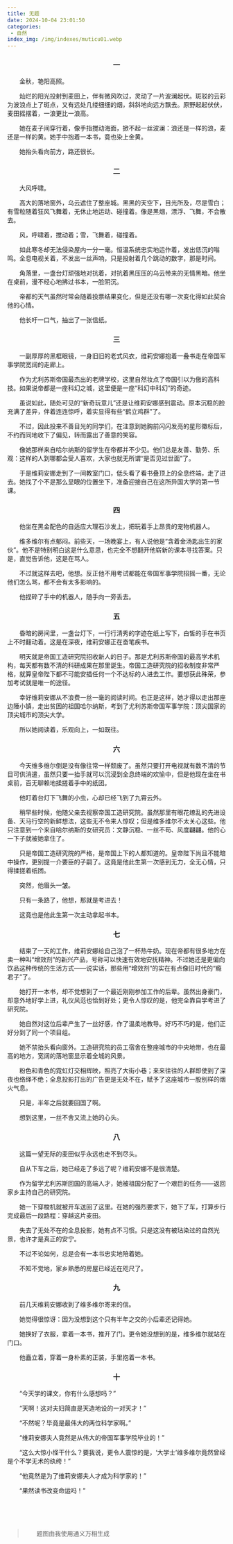 ```yaml
---
title: 无题
date: 2024-10-04 23:01:50
categories:
 - 自然
index_img: /img/indexes/muticu01.webp
---
```


### 一
金秋，艳阳高照。  

灿烂的阳光投射到麦田上，伴有微风吹过，灵动了一片波澜起伏。斑驳的云彩为波浪点上了斑点，又有远处几缕细细的烟，斜斜地向远方飘去。原野起起伏伏，麦田摇摆着，一浪更比一浪高。  

她在麦子间穿行着，像手指搅动海面，掀不起一丝波澜：浪还是一样的浪，麦还是一样的黄。她手中抱着一本书，竟也染上金黄。  

她抬头看向前方，路还很长。  

### 二
大风呼啸。  

高大的落地窗外，乌云遮住了整座城。黑黑的天空下，目光所及，尽是雪白；有雪粒随着狂风飞舞着，无休止地运动、碰撞着。像是黑烟，漂浮、飞舞，不会散去。  

风，呼啸着，搅动着；雪，飞舞着，碰撞着。  

如此寒冬却无法侵染屋内一分一毫。恒温系统忠实地运作着，发出低沉的嗡鸣。全息电视关着，不发出一丝声响，只是投射着几个跳动的数字，那是时间。  

角落里，一盏台灯顽强地对抗着，对抗着黑压压的乌云带来的无情黑暗。他坐在桌前，漫不经心地拂过书本，一脸阴沉。  

帝都的天气虽然时常会随着投票结果变化，但是还没有哪一次变化得如此契合他的心情。  

他长吁一口气，抽出了一张信纸。  

### 三
一副厚厚的黑框眼镜，一身旧旧的老式风衣，维莉安娜抱着一叠书走在帝国军事学院宽阔的走廊上。  

作为尤利苏斯帝国最杰出的老牌学校，这里自然妆点了帝国引以为傲的高科技。如果说帝都是一座科幻之城，这里便是一座“科幻中科幻”的奇迹。  

虽说如此，随处可见的“新奇玩意儿”还是让维莉安娜感到震动。原本沉稳的脸充满了差异，伴着连连惊呼，着实显得有些“鹤立鸡群”了。  

不过，因此投来不善目光的同学们，在注意到她胸前闪闪发亮的星形徽标后，不约而同地收下了偏见，转而露出了善意的笑容。  

像她那样来自哈尔纳斯的留学生在帝都并不少见。他们总是友善、勤劳、乐观：这样的人到哪都会受人喜欢，大家也就无所谓“是否见过世面”了。  

于是维莉安娜走到了一间教室门口，低头看了看书叠顶上的全息终端，走了进去。她找了个不是那么显眼的位置坐下，准备迎接自己在这所异国大学的第一节课。  


### 四
他坐在黑金配色的自适应大理石沙发上，把玩着手上昂贵的宠物机器人。  

维多维尔有点郁闷。前些天，一场晚宴上，有人说他是“含着金汤匙出生的家伙”。他不是特别明白这是什么意思，也完全不想翻开他崭新的课本寻找答案。只是，直觉告诉他，这是在骂人。  

不过就这样去吧，他想。反正他不用考试都能在帝国军事学院招摇一番，无论他们怎么骂，都不会有太多影响的。  

他捏碎了手中的机器人，随手向一旁丢去。  

### 五
昏暗的房间里，一盏台灯下，一行行清秀的字迹在纸上写下，白皙的手在书页上不时翻动着。这是在深夜，维莉安娜正在奋笔疾书。  

明天就是帝国工造研究院招收新人的日子。那是尤利苏斯帝国的最高学术机构，每天都有数不清的科研成果在那里诞生。帝国工造研究院的招收制度非常严格，就算皇帝陛下都不可能安插任何一个不达标的人进去工作。要想获此殊荣，参加考试就是唯一的途径。  

幸好维莉安娜从不浪费一丝一毫的阅读时间。也正是这样，她才得以走出那座边陲小镇，走出贫困的祖国哈尔纳斯，考到了尤利苏斯帝国军事学院：顶尖国家的顶尖城市的顶尖大学。  

所以她阅读着，乐观向上，一如既往。  

### 六
今天维多维尔倒是没有像往常一样颓废了。虽然只要打开电视就有数不清的节目可供消遣，虽然只要一抬手就可以沉浸到全息终端的欢愉中，但是他现在坐在书桌前，百无聊赖地揉搓着手中的纸团。  

他盯着台灯下飞舞的小虫，心却已经飞到了九霄云外。  

稍早些时候，他随父亲去视察帝国工造研究院。虽然那里有眼花缭乱的先进设备、天马行空的新鲜想法，这些无不令来人惊叹；但是维多维尔不太关心这些。他只注意到一个来自哈尔纳斯的女研究员：文静沉稳、一丝不苟、风度翩翩。他的心一下子就被她拿住了。  

只是帝国工造研究院的严格，是帝国上下的人都知道的。皇帝陛下尚且不能暗中操作，更别提一介要臣的子嗣了。这竟是他此生第一次感到无力，全无心情，只得揉搓着纸团。  

突然，他眉头一皱。  

只有一条路了，他想，那就是考进去！  

这竟也是他此生第一次主动拿起书本。  

### 七
结束了一天的工作，维莉安娜给自己泡了一杯热牛奶。现在帝都有很多地方在卖一种叫“增效剂”的新兴产品，号称可以快速有效地安抚精神。不过她还是更偏向饮品这种传统的生活方式——说实话，那些用“增效剂”的实在有点像旧时代的“瘾君子”了。  

她打开一本书，却不觉想到了一个最近刚刚参加工作的后辈。虽然出身豪门，却意外地好学上进，礼仪风范也恰到好处；更令人惊叹的是，他完全靠自学考进了研究院。  

她自然对这位后辈产生了一丝好感，作了温柔地教导。好巧不巧的是，他们正好分到了同一个项目组。  

她不禁抬头看向窗外。工造研究院的员工宿舍在整座城市的中央地带，也在最高的地方，宽阔的落地窗显示着全城的风景。  

粉色和青色的霓虹灯交相辉映，照亮了大街小巷；来来往往的人群即使到了深夜也络绎不绝；全息投影打出的广告更是无处不在，赋予了这座城市一股别样的烟火气息。  

只是，半年之后就要回国了啊。  

想到这里，一丝不舍又流上她的心头。  

### 八
这篇一望无际的麦田似乎永远也走不到尽头。  

自从下车之后，她已经走了多远了呢？维莉安娜不是很清楚。  

作为留学尤利苏斯回国的高端人才，她被祖国分配了一个艰巨的任务——返回家乡主持自己的研究院。  

她一下穿梭机就被开车送回了这里。在她的强烈要求下，她下了车，打算步行完成最后一段路程：穿越这片麦田。  

失去了无处不在的全息投影，她有点不习惯。只是这没有被玷染过的自然光景，也许才是真正的安宁。  

不过不论如何，总是会有一本书忠实地陪着她。  

不知不觉地，家乡熟悉的房屋已经近在咫尺了。  


### 九
前几天维莉安娜收到了维多维尔寄来的信。  

她觉得很惊讶：因为没想到这个只有半年之交的小后辈还记得她。  

她换好了衣服，拿着一本书，推开了门。更令她没想到的是，维多维尔就站在门口。  

他矗立着，穿着一身朴素的正装，手里抱着一本书。  


### 十
“今天学的课文，你有什么感想吗？”  

“天啊！这对夫妇简直是天造地设的一对天才！”  

“不然呢？毕竟是最伟大的两位科学家啊。”  

“维莉安娜夫人竟然是从伟大的帝国军事学院毕业的！”  

“这么大惊小怪干什么？要我说，更令人震惊的是，‘大学士’维多维尔竟然曾经是个不学无术的纨绔！”  

“他竟然是为了维莉安娜夫人才成为科学家的！”  

“果然读书改变命运吗！”  


<br><br><br>

> 题图由我使用通义万相生成

<style>
  h3 {
    text-align: center;
  }
  p {
    text-indent: 2em;
  }
</style>